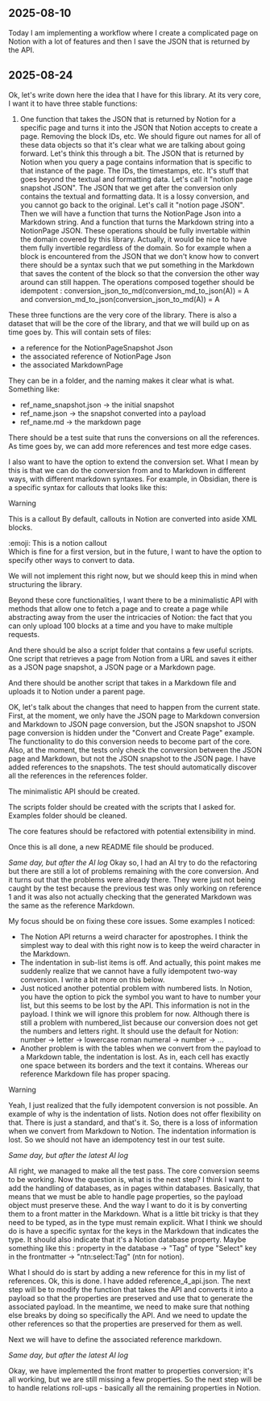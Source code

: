 ## 2025-08-10

Today I am implementing a workflow where I create a complicated page on Notion with a lot of features and then I save the JSON that is returned by the API. 

## 2025-08-24

Ok, let's write down here the idea that I have for this library. At its very core, I want it to have three stable functions:
1. One function that takes the JSON that is returned by Notion for a specific page and turns it into the JSON that Notion accepts to create a page. Removing the block IDs, etc. We should figure out names for all of these data objects so that it's clear what we are talking about going forward. Let's think this through a bit. The JSON that is returned by Notion when you query a page contains information that is specific to that instance of the page. The IDs, the timestamps, etc. It's stuff that goes beyond the textual and formatting data. Let's call it "notion page snapshot JSON".
The JSON that we get after the conversion only contains the textual and formatting data. It is a lossy conversion, and you cannot go back to the original. Let's call it "notion page JSON".
Then we will have a function that turns the NotionPage Json into a Markdown string. And a function that turns the Markdown string into a NotionPage JSON. These operations should be fully invertable within the domain covered by this library. Actually, it would be nice to have them fully invertible regardless of the domain. So for example when a block is encountered from the JSON that we don't know how to convert there should be a syntax such that we put something in the Markdown that saves the content of the block so that the conversion the other way around can still happen. 
The operations composed together should be idempotent : conversion_json_to_md(conversion_md_to_json(A)) = A
and 
conversion_md_to_json(conversion_json_to_md(A)) = A

These three functions are the very core of the library. 
There is also a dataset that will be the core of the library, and that we will build up on as time goes by. 
This will contain sets of files:
- a reference for the NotionPageSnapshot Json
- the associated reference of NotionPage Json
- the associated MarkdownPage

They can be in a folder, and the naming makes it clear what is what. 
Something like:
- ref_name_snapshot.json -> the initial snapshot
- ref_name.json -> the snapshot converted into a payload
- ref_name.md -> the markdown page

There should be a test suite that runs the conversions on all the references. As time goes by, we can add more references and test more edge cases.

I also want to have the option to extend the conversion set. What I mean by this is that we can do the conversion from and to Markdown in different ways, with different markdown syntaxes.
For example, in Obsidian, there is a specific syntax for callouts that looks like this: 
> [!warning]
> This is a callout
By default, callouts in Notion are converted into aside XML blocks. 
<aside>
:emoji: This is a notion callout
</aside>
Which is fine for a first version, but in the future, I want to have the option to specify other ways to convert to data. 

We will not implement this right now, but we should keep this in mind when structuring the library. 

Beyond these core functionalities, I want there to be a minimalistic API with methods that allow one to fetch a page and to create a page while abstracting away from the user the intricacies of Notion: the fact that you can only upload 100 blocks at a time and you have to make multiple requests. 

And there should be also a script folder that contains a few useful scripts. One script that retrieves a page from Notion from a URL and saves it either as a JSON page snapshot, a JSON page or a Markdown page. 

And there should be another script that takes in a Markdown file and uploads it to Notion under a parent page. 

OK, let's talk about the changes that need to happen from the current state. First, at the moment, we only have the JSON page to Markdown conversion and Markdown to JSON page conversion, but the JSON snapshot to JSON page conversion is hidden under the "Convert and Create Page" example. The functionality to do this conversion needs to become part of the core. 
Also, at the moment, the tests only check the conversion between the JSON page and Markdown, but not the JSON snapshot to the JSON page. I have added references to the snapshots. The test should automatically discover all the references in the references folder. 

The minimalistic API should be created. 

The scripts folder should be created with the scripts that I asked for. Examples folder should be cleaned. 

The core features should be refactored with potential extensibility in mind. 

Once this is all done, a new README file should be produced. 

*Same day, but after the AI log*
Okay so, I had an AI try to do the refactoring but there are still a lot of problems remaining with the core conversion. And it turns out that the problems were already there. They were just not being caught by the test because the previous test was only working on reference 1 and it was also not actually checking that the generated Markdown was the same as the reference Markdown. 

My focus should be on fixing these core issues.
Some examples I noticed:
- The Notion API returns a weird character for apostrophes. I think the simplest way to deal with this right now is to keep the weird character in the Markdown. 
- The indentation in sub-list items is off. And actually, this point makes me suddenly realize that we cannot have a fully idempotent two-way conversion. I write a bit more on this below. 
- Just noticed another potential problem with numbered lists. In Notion, you have the option to pick the symbol you want to have to number your list, but this seems to be lost by the API. This information is not in the payload. I think we will ignore this problem for now. Although there is still a problem with numbered_list because our conversion does not get the numbers and letters right. It should use the default for Notion: number -> letter -> lowercase roman numeral -> number -> ...
- Another problem is with the tables when we convert from the payload to a Markdown table, the indentation is lost. As in, each cell has exactly one space between its borders and the text it contains. Whereas our reference Markdown file has proper spacing. 

> [!warning]
> Yeah, I just realized that the fully idempotent conversion is not possible. An example of why is the indentation of lists. Notion does not offer flexibility on that. There is just a standard, and that's it. So, there is a loss of information when we convert from Markdown to Notion. The indentation information is lost. So we should not have an idempotency test in our test suite. 

*Same day, but after the latest AI log*

All right, we managed to make all the test pass. The core conversion seems to be working. 
Now the question is, what is the next step? I think I want to add the handling of databases, as in pages within databases.
Basically, that means that we must be able to handle page properties, so the payload object must preserve these. And the way I want to do it is by converting them to a front matter in the Markdown. What is a little bit tricky is that they need to be typed, as in the type must remain explicit. What I think we should do is have a specific syntax for the keys in the Markdown that indicates the type. It should also indicate that it's a Notion database property. 
Maybe something like this :
property in the database -> "Tag" of type "Select"
key in the frontmatter -> "ntn:select:Tag" (ntn for notion).

What I should do is start by adding a new reference for this in my list of references.
Ok, this is done. I have added reference_4_api.json.
The next step will be to modify the function that takes the API and converts it into a payload so that the properties are preserved and use that to generate the associated payload. In the meantime, we need to make sure that nothing else breaks by doing so specifically the API. And we need to update the other references so that the properties are preserved for them as well. 

Next we will have to define the associated reference markdown. 

*Same day, but after the latest AI log*

Okay, we have implemented the front matter to properties conversion; it's all working, but we are still missing a few properties. So the next step will be to handle relations roll-ups - basically all the remaining properties in Notion. 